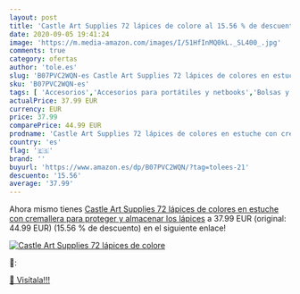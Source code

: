 ```yaml
---
layout: post
title: 'Castle Art Supplies 72 lápices de colore al 15.56 % de descuento'
date: 2020-09-05 19:41:24
image: 'https://m.media-amazon.com/images/I/51HfInMQ0kL._SL400_.jpg'
comments: true
category: ofertas
author: 'tole.es'
slug: 'B07PVC2WQN-es Castle Art Supplies 72 lápices de colores en estuche con...'
sku: 'B07PVC2WQN-es'
tags: [ 'Accesorios','Accesorios para portátiles y netbooks','Bolsas y fundas para portátiles y netbooks','Bolígrafos, lápices y útiles de escritura','Equipaje','Informática','Mochilas','Mochilas para portátiles y netbooks','Mochilas tipo casual','Oficina y papelería','Rotuladores permanentes','Rotuladores y subrayadores','lápices', ]
actualPrice: 37.99 EUR
currency: EUR
price: 37.99
comparePrice: 44.99 EUR
prodname: 'Castle Art Supplies 72 lápices de colores en estuche con cremallera para proteger y almacenar los lápices'
country: 'es'
flag: '🇪🇸'
brand: ''
buyurl: 'https://www.amazon.es/dp/B07PVC2WQN/?tag=tolees-21'
descuento: '15.56'
average: '37.99'
---
```


Ahora mismo tienes [Castle Art Supplies 72 lápices de colores en estuche con cremallera para proteger y almacenar los lápices](https://www.amazon.es/dp/B07PVC2WQN/?tag=tolees-21) a 37.99 EUR (original: 44.99 EUR) (15.56 %  de descuento) en el siguiente enlace!

[![Castle Art Supplies 72 lápices de colore](https://m.media-amazon.com/images/I/51HfInMQ0kL._SL400_.jpg)](https://www.amazon.es/dp/B07PVC2WQN/?tag=tolees-21)

🔎:


[🛒 Visítala!!!](https://www.amazon.es/dp/B07PVC2WQN/?tag=tolees-21)
